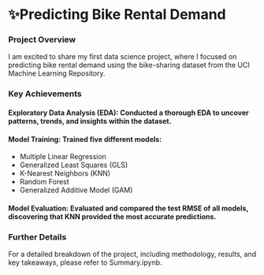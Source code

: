 # ✨Predicting Bike Rental Demand 

### Project Overview
I am excited to share my first data science project, where I focused on predicting bike rental demand using the bike-sharing dataset from the UCI Machine Learning Repository.

### Key Achievements
#### Exploratory Data Analysis (EDA): Conducted a thorough EDA to uncover patterns, trends, and insights within the dataset.
#### Model Training: Trained five different models:
* Multiple Linear Regression
* Generalized Least Squares (GLS)
* K-Nearest Neighbors (KNN)
* Random Forest
* Generalized Additive Model (GAM)
####  Model Evaluation: Evaluated and compared the test RMSE of all models, discovering that KNN provided the most accurate predictions.

### Further Details
For a detailed breakdown of the project, including methodology, results, and key takeaways, please refer to Summary.ipynb.
